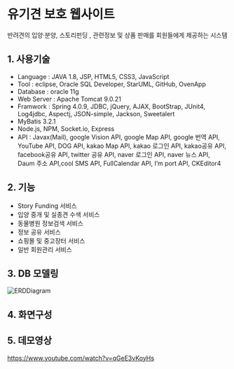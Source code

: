 # 유기견 보호 웹사이트
반려견의 입양·분양, 스토리펀딩 , 관련정보 및 상품 판매를 회원들에게 제공하는 시스템


## 1. 사용기술
* Language : JAVA 1.8, JSP, HTML5, CSS3, JavaScript
* Tool : eclipse, Oracle SQL Developer, StarUML, GitHub, OvenApp
* Database : oracle 11g
* Web Server : Apache Tomcat 9.0.21
* Framwork : Spring 4.0.9, JDBC, jQuery, AJAX, BootStrap, JUnit4, Log4jdbc, Aspectj, JSON-simple, Jackson, Sweetalert
* MyBatis 3.2.1
* Node.js, NPM, Socket.io, Express
* API : Javax(Mail), google Vision API, google Map API, google 번역 API, YouTube API, DOG API,  kakao Map API, kakao 로그인 API, kakao공유 API, facebook공유 API, twitter 공유 API, naver 로그인 API, naver 뉴스 API,  Daum 주소 API,cool SMS API, FullCalendar API, I’m port API, CKEditor4


## 2. 기능
*	Story Funding 서비스
*	입양 중개 및 실종견 수색 서비스
*	동물병원 정보검색 서비스
*	정보 공유 서비스
*	쇼핑몰 및 중고장터 서비스
*	일반 회원관리 서비스


## 3. DB 모델링
![ERDDiagram](https://user-images.githubusercontent.com/50124537/64471708-be046b80-d18f-11e9-9d85-b595a724636a.jpg)

## 4. 화면구성

## 5. 데모영상
https://www.youtube.com/watch?v=qGeE3vKoyHs
